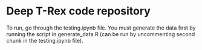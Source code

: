 # Deep T-Rex code repository
To run, go through the testing.ipynb file. You must generate the data first by running the script in generate_data.R (can be run by uncommenting second chunk in the testing.ipynb file).
